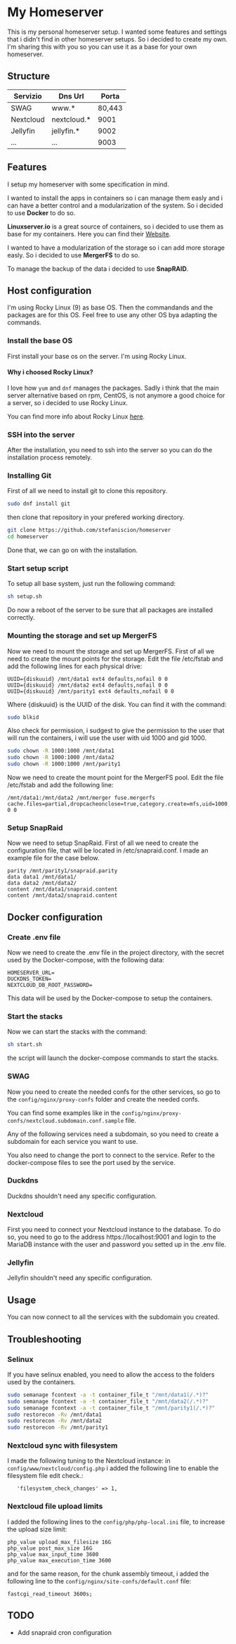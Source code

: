 # My Homeserver
This is my personal homeserver setup. I wanted some features and settings that i didn't find in other homeserver setups. So i decided to create my own. I'm sharing this with you so you can use it as a base for your own homeserver.

## Structure

| Servizio  | Dns Url     | Porta     |
|-----------|-------------|-----------|
| SWAG      | www.*       | 80,443    |
| Nextcloud | nextcloud.* | 9001      |
| Jellyfin  | jellyfin.*  | 9002      |
| ...       | ...         | 9003      |

## Features
I setup my homeserver with some specification in mind.

I wanted to install the apps in containers so i can manage them easly and i can have a better control and a modularization of the system. So i decided to use **Docker** to do so.

**Linuxserver.io** is a great source of containers, so i decided to use them as base for my containers. Here you can find their [Website](https://www.linuxserver.io/).

I wanted to have a modularization of the storage so i can add more storage easly. So i decided to use **MergerFS** to do so.

To manage the backup of the data i decided to use **SnapRAID**.

## Host configuration
I'm using Rocky Linux (9) as base OS. Then the commandands and the packages are for this OS. Feel free to use any other OS bya adapting the commands. 

### Install the base OS
First install your base os on the server.
I'm using Rocky Linux.

#### Why i choosed Rocky Linux?
I love how ```yum``` and ```dnf``` manages the packages. Sadly i think that the main server alternative based on rpm, CentOS, is not anymore a good choice for a server, so i decided to use Rocky Linux.

You can find more info about Rocky Linux [here](https://rockylinux.org/).

### SSH into the server
After the installation, you need to ssh into the server so you can do the installation process remotely.

### Installing Git
First of all we need to install git to clone this repository.
```bash 
sudo dnf install git
```
then clone that repository in your prefered working directory.
```bash 
git clone https://github.com/stefaniscion/homeserver
cd homeserver
```
Done that, we can go on with the installation.

### Start setup script
To setup all base system, just run the following command:
```bash
sh setup.sh
```
Do now a reboot of the server to be sure that all packages are installed correctly.

### Mounting the storage and set up MergerFS
Now we need to mount the storage and set up MergerFS.
First of all we need to create the mount points for the storage.
Edit the file /etc/fstab and add the following lines for each physical drive:
```
UUID={diskuuid} /mnt/data1 ext4 defaults,nofail 0 0
UUID={diskuuid} /mnt/data2 ext4 defaults,nofail 0 0
UUID={diskuuid} /mnt/parity1 ext4 defaults,nofail 0 0
```
Where {diskuuid} is the UUID of the disk. You can find it with the command:
```bash
sudo blkid
```
Also check for permission, i sudgest to give the permission to the user that will run the containers, i will use the user with uid 1000 and gid 1000.
```bash
sudo chown -R 1000:1000 /mnt/data1
sudo chown -R 1000:1000 /mnt/data2
sudo chown -R 1000:1000 /mnt/parity1
```
Now we need to create the mount point for the MergerFS pool. Edit the file /etc/fstab and add the following line:
```
/mnt/data1:/mnt/data2 /mnt/merger fuse.mergerfs cache.files=partial,dropcacheonclose=true,category.create=mfs,uid=1000,gid=1000 0 0
```

### Setup SnapRaid
Now we need to setup SnapRaid.
First of all we need to create the configuration file, that will be located in /etc/snapraid.conf.
I made an example file for the case below.
```
parity /mnt/parity1/snapraid.parity
data data1 /mnt/data1/
data data2 /mnt/data2/
content /mnt/data1/snapraid.content
content /mnt/data2/snapraid.content
```

## Docker configuration

### Create .env file
Now we need to create the .env file in the project directory, with the secret used by the Docker-compose, with the following data:
```
HOMESERVER_URL=
DUCKDNS_TOKEN=
NEXTCLOUD_DB_ROOT_PASSWORD=
```
This data will be used by the Docker-compose to setup the containers.

### Start the stacks
Now we can start the stacks with the command:
```bash
sh start.sh
```
the script will launch the docker-compose commands to start the stacks.

### SWAG
Now you need to create the needed confs for the other services, so go to the ```config/nginx/proxy-confs``` folder and create the needed confs. 

You can find some examples like in the ```config/nginx/proxy-confs/nextcloud.subdomain.conf.sample``` file.

Any of the following services need a subdomain, so you need to create a subdomain for each service you want to use.

You also need to change the port to connect to the service. Refer to the docker-compose files to see the port used by the service.

### Duckdns
Duckdns shouldn't need any specific configuration.

### Nextcloud
First you need to connect your Nextcloud instance to the database. To do so, you need to go to the address https://localhost:9001 and login to the MariaDB instance with the user and password you setted up in the .env file.

### Jellyfin
Jellyfin shouldn't need any specific configuration.

## Usage
You can now connect to all the services with the subdomain you created.

## Troubleshooting
### Selinux
If you have selinux enabled, you need to allow the access to the folders used by the containers.
```bash
sudo semanage fcontext -a -t container_file_t "/mnt/data1(/.*)?"
sudo semanage fcontext -a -t container_file_t "/mnt/data2(/.*)?"
sudo semanage fcontext -a -t container_file_t "/mnt/parity1(/.*)?"
sudo restorecon -Rv /mnt/data1
sudo restorecon -Rv /mnt/data2
sudo restorecon -Rv /mnt/parity1
```
### Nextcloud sync with filesystem
I made the following tuning to the Nextcloud instance:
in ```config/www/nextcloud/config.php``` i added the following line to enable the filesystem file edit check.:
```
   'filesystem_check_changes' => 1,
```
### Nextcloud file upload limits
I added the following lines to the ```config/php/php-local.ini``` file, to increase the upload size limit:
```
php_value upload_max_filesize 16G
php_value post_max_size 16G
php_value max_input_time 3600
php_value max_execution_time 3600
```
and for the same reason, for the chunk assembly timeout, i added the following line to the ```config/nginx/site-confs/default.conf``` file:
```
fastcgi_read_timeout 3600s;
```
## TODO
- Add snapraid cron configuration